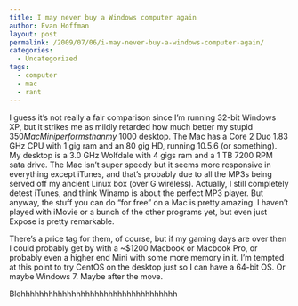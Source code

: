 ```yaml
---
title: I may never buy a Windows computer again
author: Evan Hoffman
layout: post
permalink: /2009/07/06/i-may-never-buy-a-windows-computer-again/
categories:
  - Uncategorized
tags:
  - computer
  - mac
  - rant
---
```

I guess it&#8217;s not really a fair comparison since I&#8217;m running 32-bit Windows XP, but it strikes me as mildly retarded how much better my stupid $350 Mac Mini performs than my ~$1000 desktop. The Mac has a Core 2 Duo 1.83 GHz CPU with 1 gig ram and an 80 gig HD, running 10.5.6 (or something). My desktop is a 3.0 GHz Wolfdale with 4 gigs ram and a 1 TB 7200 RPM sata drive. The Mac isn&#8217;t super speedy but it seems more responsive in everything except iTunes, and that&#8217;s probably due to all the MP3s being served off my ancient Linux box (over G wireless). Actually, I still completely detest iTunes, and think Winamp is about the perfect MP3 player. But anyway, the stuff you can do &#8220;for free&#8221; on a Mac is pretty amazing. I haven&#8217;t played with iMovie or a bunch of the other programs yet, but even just Expose is pretty remarkable.

There&#8217;s a price tag for them, of course, but if my gaming days are over then I could probably get by with a ~$1200 Macbook or Macbook Pro, or probably even a higher end Mini with some more memory in it. I&#8217;m tempted at this point to try CentOS on the desktop just so I can have a 64-bit OS. Or maybe Windows 7. Maybe after the move.

Blehhhhhhhhhhhhhhhhhhhhhhhhhhhhhhhhhh